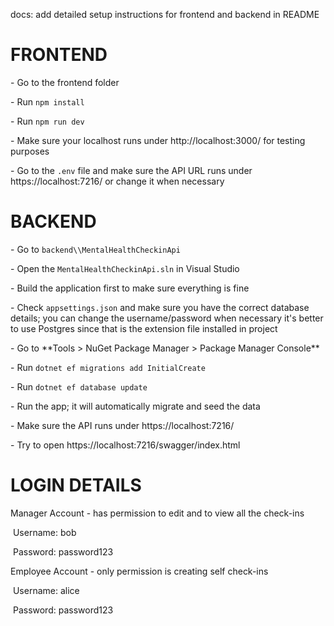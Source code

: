 docs: add detailed setup instructions for frontend and backend in README



# FRONTEND

\- Go to the frontend folder

\- Run `npm install`

\- Run `npm run dev`

\- Make sure your localhost runs under http://localhost:3000/ for testing purposes

\- Go to the `.env` file and make sure the API URL runs under https://localhost:7216/ or change it when necessary



# BACKEND

\- Go to `backend\\MentalHealthCheckinApi`

\- Open the `MentalHealthCheckinApi.sln` in Visual Studio

\- Build the application first to make sure everything is fine

\- Check `appsettings.json` and make sure you have the correct database details; you can change the username/password when necessary it's better to use Postgres since that is the extension file installed in project

\- Go to \*\*Tools > NuGet Package Manager > Package Manager Console\*\*

\- Run `dotnet ef migrations add InitialCreate` 

\- Run `dotnet ef database update`

\- Run the app; it will automatically migrate and seed the data

\- Make sure the API runs under https://localhost:7216/

\- Try to open https://localhost:7216/swagger/index.html



# LOGIN DETAILS

Manager Account - has permission to edit and to view all the check-ins

&nbsp;Username: bob

&nbsp;Password: password123



Employee Account - only permission is creating self check-ins

&nbsp;Username: alice

&nbsp;Password: password123

